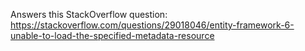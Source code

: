 Answers this StackOverflow question: https://stackoverflow.com/questions/29018046/entity-framework-6-unable-to-load-the-specified-metadata-resource
